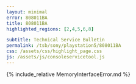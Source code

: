 ```yaml
---
layout: minimal
error: 808011BA
title: 808011BA
highlighted_regions: [2,4,5,6,8]

subtitle: Technical Service Bulletin
permalink: /tsb/sony/playstation5/808011BA
css: /assets/css/highlight_page.css
js: /assets/js/consoleservicetool.js
---
```


{% include_relative MemoryInterfaceError.md %}
